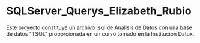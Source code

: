 # SQLServer_Querys_Elizabeth_Rubio
Este proyecto constituye un archivo .sql de Análisis de Datos con una base de datos "TSQL" proporcionada en un curso tomado en la Institución Datux.
